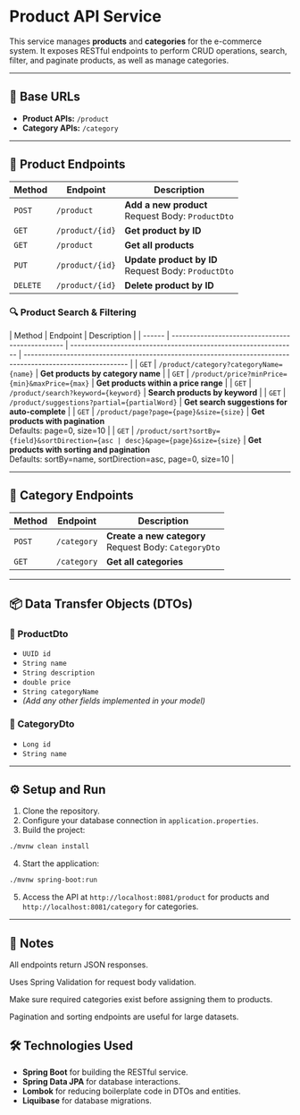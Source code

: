 # Product API Service

This service manages **products** and **categories** for the e-commerce system. It exposes RESTful endpoints to perform CRUD operations, search, filter, and paginate products, as well as manage categories.

---

## 📁 Base URLs

- **Product APIs:** `/product`
- **Category APIs:** `/category`

---

## 🚀 Product Endpoints

| Method   | Endpoint        | Description                                              |
| -------- | --------------- | -------------------------------------------------------- |
| `POST`   | `/product`      | **Add a new product** <br> Request Body: `ProductDto`    |
| `GET`    | `/product/{id}` | **Get product by ID**                                    |
| `GET`    | `/product`      | **Get all products**                                     |
| `PUT`    | `/product/{id}` | **Update product by ID** <br> Request Body: `ProductDto` |
| `DELETE` | `/product/{id}` | **Delete product by ID**                                 |

### 🔍 Product Search & Filtering

| Method | Endpoint                                         | Description                                                     |
| ------ | ------------------------------------------------ | --------------------------------------------------------------- | ----------------------------------------------------------------------------------------------------------- |
| `GET`  | `/product/category?categoryName={name}`          | **Get products by category name**                               |
| `GET`  | `/product/price?minPrice={min}&maxPrice={max}`   | **Get products within a price range**                           |
| `GET`  | `/product/search?keyword={keyword}`              | **Search products by keyword**                                  |
| `GET`  | `/product/suggestions?partial={partialWord}`     | **Get search suggestions for auto-complete**                    |
| `GET`  | `/product/page?page={page}&size={size}`          | **Get products with pagination** <br> Defaults: page=0, size=10 |
| `GET`  | `/product/sort?sortBy={field}&sortDirection={asc | desc}&page={page}&size={size}`                                  | **Get products with sorting and pagination** <br> Defaults: sortBy=name, sortDirection=asc, page=0, size=10 |

---

## 📂 Category Endpoints

| Method | Endpoint    | Description                                                |
| ------ | ----------- | ---------------------------------------------------------- |
| `POST` | `/category` | **Create a new category** <br> Request Body: `CategoryDto` |
| `GET`  | `/category` | **Get all categories**                                     |

---

## 📦 Data Transfer Objects (DTOs)

### 🛒 ProductDto

- `UUID id`
- `String name`
- `String description`
- `double price`
- `String categoryName`
- _(Add any other fields implemented in your model)_

### 📑 CategoryDto

- `Long id`
- `String name`

---

## ⚙️ Setup and Run

1. Clone the repository.
2. Configure your database connection in `application.properties`.
3. Build the project:

```bash
./mvnw clean install
```

4. Start the application:

```bash
./mvnw spring-boot:run
```

5. Access the API at `http://localhost:8081/product` for products and `http://localhost:8081/category` for categories.

---

## 📝 Notes

All endpoints return JSON responses.

Uses Spring Validation for request body validation.

Make sure required categories exist before assigning them to products.

Pagination and sorting endpoints are useful for large datasets.

## 🛠️ Technologies Used

- **Spring Boot** for building the RESTful service.
- **Spring Data JPA** for database interactions.
- **Lombok** for reducing boilerplate code in DTOs and entities.
- **Liquibase** for database migrations.
